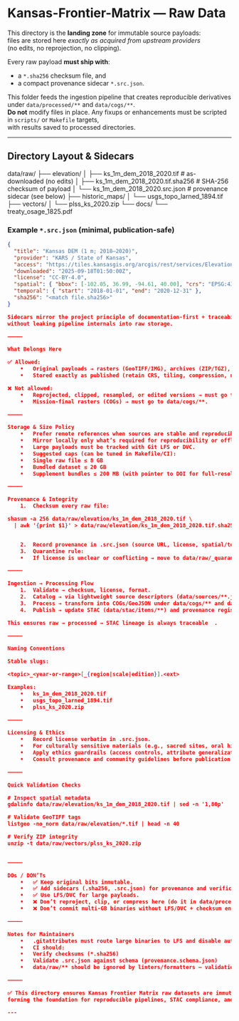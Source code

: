 # Kansas-Frontier-Matrix — Raw Data

This directory is the **landing zone** for immutable source payloads:  
files are stored here *exactly as acquired from upstream providers*  
(no edits, no reprojection, no clipping).  

Every raw payload **must ship with**:  
- a `*.sha256` checksum file, and  
- a compact provenance sidecar `*.src.json`.

This folder feeds the ingestion pipeline that creates reproducible derivatives under `data/processed/**` and `data/cogs/**`.  
**Do not** modify files in place. Any fixups or enhancements must be scripted in `scripts/` or `Makefile` targets,  
with results saved to processed directories.

---

## Directory Layout & Sidecars

data/raw/
├── elevation/
│   ├── ks_1m_dem_2018_2020.tif               # as-downloaded (no edits)
│   ├── ks_1m_dem_2018_2020.tif.sha256        # SHA-256 checksum of payload
│   └── ks_1m_dem_2018_2020.src.json          # provenance sidecar (see below)
├── historic_maps/
│   └── usgs_topo_larned_1894.tif
├── vectors/
│   └── plss_ks_2020.zip
└── docs/
└── treaty_osage_1825.pdf

### Example `*.src.json` (minimal, publication-safe)

```json
{
  "title": "Kansas DEM (1 m; 2018–2020)",
  "provider": "KARS / State of Kansas",
  "access": "https://tiles.kansasgis.org/arcgis/rest/services/Elevation/KS_1m_DEM/ImageServer",
  "downloaded": "2025-09-18T01:50:00Z",
  "license": "CC-BY-4.0",
  "spatial": { "bbox": [-102.05, 36.99, -94.61, 40.00], "crs": "EPSG:4326" },
  "temporal": { "start": "2018-01-01", "end": "2020-12-31" },
  "sha256": "<match file.sha256>"
}

Sidecars mirror the project principle of documentation-first + traceability,
without leaking pipeline internals into raw storage.

⸻

What Belongs Here

✅ Allowed:
	•	Original payloads → rasters (GeoTIFF/IMG), archives (ZIP/TGZ), vector/tabular bundles (SHP/FGDB/GeoPackage), and primary docs (PDF/CSV).
	•	Stored exactly as published (retain CRS, tiling, compression, nodata).

❌ Not allowed:
	•	Reprojected, clipped, resampled, or edited versions → must go to data/processed/**.
	•	Mission-final rasters (COGs) → must go to data/cogs/**.

⸻

Storage & Size Policy
	•	Prefer remote references when sources are stable and reproducible (STAC can point directly at URLs).
	•	Mirror locally only what’s required for reproducibility or offline builds.
	•	Large payloads must be tracked with Git LFS or DVC.
	•	Suggested caps (can be tuned in Makefile/CI):
	•	Single raw file ≤ 8 GB
	•	Bundled dataset ≤ 20 GB
	•	Supplement bundles ≤ 200 MB (with pointer to DOI for full-resolution)

⸻

Provenance & Integrity
	1.	Checksum every raw file:

shasum -a 256 data/raw/elevation/ks_1m_dem_2018_2020.tif \
  | awk '{print $1}' > data/raw/elevation/ks_1m_dem_2018_2020.tif.sha256


	2.	Record provenance in .src.json (source URL, license, spatial/temporal extent, checksum).
	3.	Quarantine rule:
	•	If license is unclear or conflicting → move to data/raw/_quarantine/ and resolve before use.

⸻

Ingestion → Processing Flow
	1.	Validate → checksum, license, format.
	2.	Catalog → via lightweight source descriptors (data/sources/**.json).
	3.	Process → transform into COGs/GeoJSON under data/cogs/** and data/processed/**.
	4.	Publish → update STAC (data/stac/items/**) and provenance registry (data/provenance/registry.json).

This ensures raw → processed → STAC lineage is always traceable ￼.

⸻

Naming Conventions

Stable slugs:

<topic>_<year-or-range>[_{region|scale|edition}].<ext>

Examples:
	•	ks_1m_dem_2018_2020.tif
	•	usgs_topo_larned_1894.tif
	•	plss_ks_2020.zip

⸻

Licensing & Ethics
	•	Record license verbatim in .src.json.
	•	For culturally sensitive materials (e.g., sacred sites, oral histories):
	•	Apply ethics guardrails (access controls, attribute generalization).
	•	Consult provenance and community guidelines before publication ￼.

⸻

Quick Validation Checks

# Inspect spatial metadata
gdalinfo data/raw/elevation/ks_1m_dem_2018_2020.tif | sed -n '1,80p'

# Validate GeoTIFF tags
listgeo -no_norm data/raw/elevation/*.tif | head -n 40

# Verify ZIP integrity
unzip -t data/raw/vectors/plss_ks_2020.zip


⸻

DOs / DON’Ts
	•	✅ Keep original bits immutable.
	•	✅ Add sidecars (.sha256, .src.json) for provenance and verification.
	•	✅ Use LFS/DVC for large payloads.
	•	❌ Don’t reproject, clip, or compress here (do it in data/processed/**).
	•	❌ Don’t commit multi-GB binaries without LFS/DVC + checksum entries.

⸻

Notes for Maintainers
	•	.gitattributes must route large binaries to LFS and disable auto-merging.
	•	CI should:
	•	Verify checksums (*.sha256)
	•	Validate .src.json against schema (provenance.schema.json)
	•	data/raw/** should be ignored by linters/formatters — validation only.

⸻

✅ This directory ensures Kansas Frontier Matrix raw datasets are immutable, verifiable, and traceable,
forming the foundation for reproducible pipelines, STAC compliance, and MCP-grade audit trails.

---